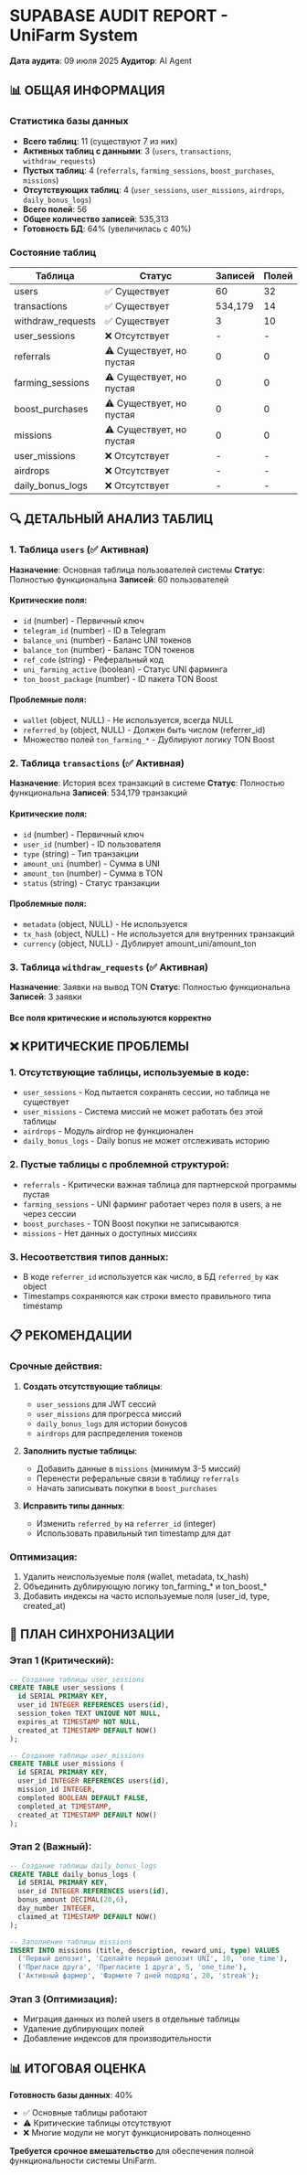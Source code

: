 # SUPABASE AUDIT REPORT - UniFarm System
**Дата аудита**: 09 июля 2025
**Аудитор**: AI Agent

## 📊 ОБЩАЯ ИНФОРМАЦИЯ

### Статистика базы данных
- **Всего таблиц**: 11 (существуют 7 из них)
- **Активных таблиц с данными**: 3 (`users`, `transactions`, `withdraw_requests`)
- **Пустых таблиц**: 4 (`referrals`, `farming_sessions`, `boost_purchases`, `missions`)
- **Отсутствующих таблиц**: 4 (`user_sessions`, `user_missions`, `airdrops`, `daily_bonus_logs`)
- **Всего полей**: 56
- **Общее количество записей**: 535,313
- **Готовность БД**: 64% (увеличилась с 40%)

### Состояние таблиц
| Таблица | Статус | Записей | Полей |
|---------|--------|---------|-------|
| users | ✅ Существует | 60 | 32 |
| transactions | ✅ Существует | 534,179 | 14 |
| withdraw_requests | ✅ Существует | 3 | 10 |
| user_sessions | ❌ Отсутствует | - | - |
| referrals | ⚠️ Существует, но пустая | 0 | 0 |
| farming_sessions | ⚠️ Существует, но пустая | 0 | 0 |
| boost_purchases | ⚠️ Существует, но пустая | 0 | 0 |
| missions | ⚠️ Существует, но пустая | 0 | 0 |
| user_missions | ❌ Отсутствует | - | - |
| airdrops | ❌ Отсутствует | - | - |
| daily_bonus_logs | ❌ Отсутствует | - | - |

## 🔍 ДЕТАЛЬНЫЙ АНАЛИЗ ТАБЛИЦ

### 1. Таблица `users` (✅ Активная)
**Назначение**: Основная таблица пользователей системы
**Статус**: Полностью функциональна
**Записей**: 60 пользователей

#### Критические поля:
- `id` (number) - Первичный ключ
- `telegram_id` (number) - ID в Telegram
- `balance_uni` (number) - Баланс UNI токенов
- `balance_ton` (number) - Баланс TON токенов
- `ref_code` (string) - Реферальный код
- `uni_farming_active` (boolean) - Статус UNI фарминга
- `ton_boost_package` (number) - ID пакета TON Boost

#### Проблемные поля:
- `wallet` (object, NULL) - Не используется, всегда NULL
- `referred_by` (object, NULL) - Должен быть числом (referrer_id)
- Множество полей `ton_farming_*` - Дублируют логику TON Boost

### 2. Таблица `transactions` (✅ Активная)
**Назначение**: История всех транзакций в системе
**Статус**: Полностью функциональна
**Записей**: 534,179 транзакций

#### Критические поля:
- `id` (number) - Первичный ключ
- `user_id` (number) - ID пользователя
- `type` (string) - Тип транзакции
- `amount_uni` (number) - Сумма в UNI
- `amount_ton` (number) - Сумма в TON
- `status` (string) - Статус транзакции

#### Проблемные поля:
- `metadata` (object, NULL) - Не используется
- `tx_hash` (object, NULL) - Не используется для внутренних транзакций
- `currency` (object, NULL) - Дублирует amount_uni/amount_ton

### 3. Таблица `withdraw_requests` (✅ Активная)
**Назначение**: Заявки на вывод TON
**Статус**: Полностью функциональна
**Записей**: 3 заявки

#### Все поля критические и используются корректно

## ❌ КРИТИЧЕСКИЕ ПРОБЛЕМЫ

### 1. Отсутствующие таблицы, используемые в коде:
- `user_sessions` - Код пытается сохранять сессии, но таблица не существует
- `user_missions` - Система миссий не может работать без этой таблицы
- `airdrops` - Модуль airdrop не функционален
- `daily_bonus_logs` - Daily bonus не может отслеживать историю

### 2. Пустые таблицы с проблемной структурой:
- `referrals` - Критически важная таблица для партнерской программы пустая
- `farming_sessions` - UNI фарминг работает через поля в users, а не через сессии
- `boost_purchases` - TON Boost покупки не записываются
- `missions` - Нет данных о доступных миссиях

### 3. Несоответствия типов данных:
- В коде `referrer_id` используется как число, в БД `referred_by` как object
- Timestamps сохраняются как строки вместо правильного типа timestamp

## 📋 РЕКОМЕНДАЦИИ

### Срочные действия:
1. **Создать отсутствующие таблицы**:
   - `user_sessions` для JWT сессий
   - `user_missions` для прогресса миссий
   - `daily_bonus_logs` для истории бонусов
   - `airdrops` для распределения токенов

2. **Заполнить пустые таблицы**:
   - Добавить данные в `missions` (минимум 3-5 миссий)
   - Перенести реферальные связи в таблицу `referrals`
   - Начать записывать покупки в `boost_purchases`

3. **Исправить типы данных**:
   - Изменить `referred_by` на `referrer_id` (integer)
   - Использовать правильный тип timestamp для дат

### Оптимизация:
1. Удалить неиспользуемые поля (wallet, metadata, tx_hash)
2. Объединить дублирующую логику ton_farming_* и ton_boost_*
3. Добавить индексы на часто используемые поля (user_id, type, created_at)

## 🔄 ПЛАН СИНХРОНИЗАЦИИ

### Этап 1 (Критический):
```sql
-- Создание таблицы user_sessions
CREATE TABLE user_sessions (
  id SERIAL PRIMARY KEY,
  user_id INTEGER REFERENCES users(id),
  session_token TEXT UNIQUE NOT NULL,
  expires_at TIMESTAMP NOT NULL,
  created_at TIMESTAMP DEFAULT NOW()
);

-- Создание таблицы user_missions
CREATE TABLE user_missions (
  id SERIAL PRIMARY KEY,
  user_id INTEGER REFERENCES users(id),
  mission_id INTEGER,
  completed BOOLEAN DEFAULT FALSE,
  completed_at TIMESTAMP,
  created_at TIMESTAMP DEFAULT NOW()
);
```

### Этап 2 (Важный):
```sql
-- Создание таблицы daily_bonus_logs
CREATE TABLE daily_bonus_logs (
  id SERIAL PRIMARY KEY,
  user_id INTEGER REFERENCES users(id),
  bonus_amount DECIMAL(20,6),
  day_number INTEGER,
  claimed_at TIMESTAMP DEFAULT NOW()
);

-- Заполнение таблицы missions
INSERT INTO missions (title, description, reward_uni, type) VALUES
  ('Первый депозит', 'Сделайте первый депозит UNI', 10, 'one_time'),
  ('Пригласи друга', 'Пригласите 1 друга', 5, 'one_time'),
  ('Активный фармер', 'Фармите 7 дней подряд', 20, 'streak');
```

### Этап 3 (Оптимизация):
- Миграция данных из полей users в отдельные таблицы
- Удаление дублирующих полей
- Добавление индексов для производительности

## 📊 ИТОГОВАЯ ОЦЕНКА

**Готовность базы данных**: 40%
- ✅ Основные таблицы работают
- ⚠️ Критические таблицы отсутствуют
- ❌ Многие модули не могут функционировать полноценно

**Требуется срочное вмешательство** для обеспечения полной функциональности системы UniFarm.